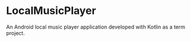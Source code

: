 # LocalMusicPlayer
An Android local music player application developed with Kotlin as a term project.
